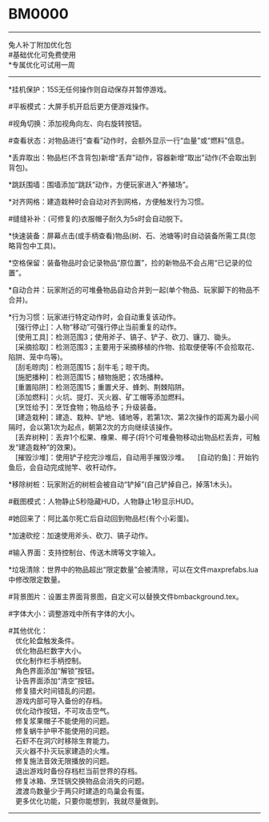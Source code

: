 
# BM0000  

------

兔人补丁附加优化包  
\#基础优化可免费使用  
\*专属优化可试用一周  

------

\*挂机保护：15S无任何操作则自动保存并暂停游戏。  
  
\#平板模式：大屏手机开启后更方便游戏操作。  
  
\#视角切换：添加视角向左、向右旋转按钮。  
  
\#查看状态：对物品进行“查看”动作时，会额外显示一行“血量”或“燃料”信息。  
  
\*丢弃取出：物品栏(不含背包)新增“丢弃”动作，容器新增“取出”动作(不会取出到背包)。  
  
\*跳跃围墙：围墙添加“跳跃”动作，方便玩家进入“养殖场”。  
  
\*对齐网格：建造栽种时会自动对齐到网格，方便触发行为习惯。  
  
\#缝缝补补：(可修复的)衣服帽子耐久为5s时会自动脱下。
  
\*快速装备：屏幕点击(或手柄查看)物品(树、石、池塘等)时自动装备所需工具(忽略背包中工具)。  
  
\*空格保留：装备物品时会记录物品“原位置”，捡的新物品不会占用“已记录的位置”。  
  
\*自动合并：玩家附近的可堆叠物品自动合并到一起(单个物品、玩家脚下的物品不合并)。  
  
\*行为习惯：玩家进行特定动作时，会自动重复该动作。  
　[强行停止]：人物“移动”可强行停止当前重复的动作。  
　[使用工具]：检测范围3；使用斧子、镐子、铲子、砍刀、镰刀、锄头。  
　[采摘拾取]：检测范围3；主要用于采摘移植的作物、拾取便便等(不会拾取花、陷阱、笼中鸟等)。  
　[刮毛晾肉]：检测范围15；刮牛毛；晾干肉。  
　[施肥播种]：检测范围15；植物施肥；农场播种。  
　[重置陷阱]：检测范围15；重置犬牙、蜂刺、荆棘陷阱。  
　[添加燃料]：火坑、提灯、灭火器、矿工帽等添加燃料。  
　[烹饪给予]：烹饪食物；物品给予；升级装备。  
　[建造栽种]：建造、栽种、铲地、铺地等，若第1次、第2次操作的距离为最小间隔时，会以第1次为起点，朝第2次的方向继续该操作。  
　[丢弃树种]：丢弃1个松果、橡果、椰子(将1个可堆叠物移动出物品栏丢弃，可触发“建造栽种”的效果)。  
　[摧毁沙堆]：使用铲子挖完沙堆后，自动用手摧毁沙堆。
　[自动钓鱼]：开始钓鱼后，会自动完成抛竿、收杆动作。  
  
\*移除树桩：玩家附近的树桩会被自动“铲掉”(自己铲掉自己，掉落1木头)。  
  
\#截图模式：人物静止5秒隐藏HUD，人物静止1秒显示HUD。  
  
\#她回来了：阿比盖尔死亡后自动回到物品栏(有个小彩蛋)。  
  
\*加速砍挖：加速使用斧头、砍刀、镐子动作。
  
\#输入界面：支持控制台、传送木牌等文字输入。  
  
\*垃圾清除：世界中的物品超出“限定数量”会被清除，可以在文件maxprefabs.lua中修改限定数量。  
  
\#背景图片：设置主界面背景图，自定义可以替换文件bmbackground.tex。  
  
\#字体大小：调整游戏中所有字体的大小。  
  
\#其他优化：  
　优化轮盘触发条件。  
　优化物品栏数字大小。  
　优化制作栏手柄控制。  
　角色界面添加“解锁”按钮。  
　讣告界面添加“清空”按钮。  
　修复猎犬时间错乱的问题。  
　游戏内部可导入备份的存档。  
　优化动作按钮，不可攻击空气。  
　修复浆果帽子不能使用的问题。  
　修复蜗牛护甲不能使用的问题。  
　石虾不在洞穴时移除生育能力。  
　灭火器不扑灭玩家建造的火堆。  
　修复施法音效无限播放的问题。  
　退出游戏时备份存档栏当前世界的存档。  
　修复冰箱、烹饪锅交换物品会消失的问题。  
　渡渡鸟数量少于两只时建造的鸟巢会有蛋。  
　更多优化功能，只要你能想到，我就尽量做到。  

------
